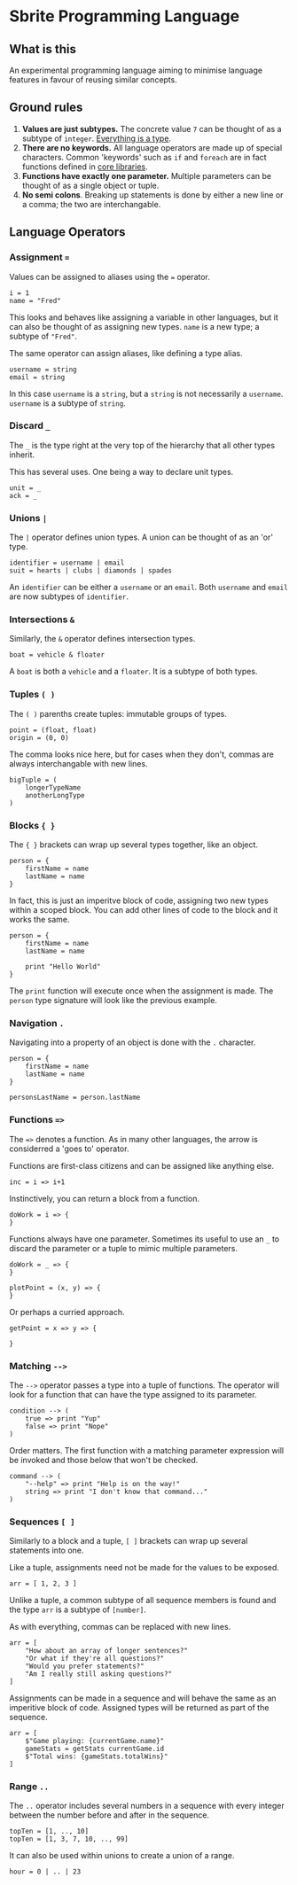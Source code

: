 # Sbrite Programming Language

## What is this

An experimental programming language aiming to minimise language features in favour of reusing similar concepts.

## Ground rules

1. **Values are just subtypes.** The concrete value `7` can be thought of as a subtype of `integer`. [Everything is a type](TypeSystem.md).
2. **There are no keywords.** All language operators are made up of special characters. Common 'keywords' such as `if` and `foreach` are in fact functions defined in [core libraries](Core.md).
3. **Functions have exactly one parameter.** Multiple parameters can be thought of as a single object or tuple.
4. **No semi colons**. Breaking up statements is done by either a new line or a comma; the two are interchangable.

## Language Operators

### Assignment `=`

Values can be assigned to aliases using the `=` operator.

```
i = 1
name = "Fred"
```

This looks and behaves like assigning a variable in other languages, but it can also be thought of as assigning new types. `name` is a new type; a subtype of `"Fred"`.

The same operator can assign aliases, like defining a type alias.

```
username = string
email = string
```

In this case `username` is a `string`, but a `string` is not necessarily a `username`. `username` is a subtype of `string`.

### Discard `_`

The `_` is the type right at the very top of the hierarchy that all other types inherit.

This has several uses. One being a way to declare unit types.

```
unit = _
ack = _
```

### Unions `|`

The `|` operator defines union types. A union can be thought of as an 'or' type.

```
identifier = username | email
suit = hearts | clubs | diamonds | spades
```

An `identifier` can be either a `username` or an `email`. Both `username` and `email` are now subtypes of `identifier`.

### Intersections `&`

Similarly, the `&` operator defines intersection types.

```
boat = vehicle & floater
```

A `boat` is both a `vehicle` and a `floater`. It is a subtype of both types.

### Tuples `( )`

The `( )` parenths create tuples: immutable groups of types.

```
point = (float, float)
origin = (0, 0)
```

The comma looks nice here, but for cases when they don't, commas are always interchangable with new lines.

```
bigTuple = (
    longerTypeName
    anotherLongType
)
```

### Blocks `{ }`

The `{ }` brackets can wrap up several types together, like an object.

```
person = {
    firstName = name
    lastName = name
}
```

In fact, this is just an imperitve block of code, assigning two new types within a scoped block. You can add other lines of code to the block and it works the same.

```
person = {
    firstName = name
    lastName = name

    print "Hello World"
}
```

The `print` function will execute once when the assignment is made. The `person` type signature will look like the previous example.

### Navigation `.`

Navigating into a property of an object is done with the `.` character.

```
person = {
    firstName = name
    lastName = name
}

personsLastName = person.lastName
```

### Functions `=>`

The `=>` denotes a function. As in many other languages, the arrow is considerred a 'goes to' operator.

Functions are first-class citizens and can be assigned like anything else.

```
inc = i => i+1
```

Instinctively, you can return a block from a function.

```
doWork = i => {
}
```

Functions always have one parameter. Sometimes its useful to use an `_` to discard the parameter or a tuple to mimic multiple parameters.

```
doWork = _ => {
}

plotPoint = (x, y) => {
}
```

Or perhaps a curried approach.

```
getPoint = x => y => {
    
}
```

### Matching `-->`

The `-->` operator passes a type into a tuple of functions. The operator will look for a function that can have the type assigned to its parameter.

```
condition --> (
    true => print "Yup"
    false => print "Nope"
)
```

Order matters. The first function with a matching parameter expression will be invoked and those below that won't be checked.

```
command --> (
    "--help" => print "Help is on the way!"
    string => print "I don't know that command..."
)
```

### Sequences `[ ]`

Similarly to a block and a tuple, `[ ]` brackets can wrap up several statements into one.

Like a tuple, assignments need not be made for the values to be exposed.

```
arr = [ 1, 2, 3 ]
```

Unlike a tuple, a common subtype of all sequence members is found and the type `arr` is a subtype of `[number]`.

As with everything, commas can be replaced with new lines.

```
arr = [
    "How about an array of longer sentences?"
    "Or what if they're all questions?"
    "Would you prefer statements?"
    "Am I really still asking questions?"
]
```

Assignments can be made in a sequence and will behave the same as an imperitive block of code. Assigned types will be returned as part of the sequence.

```
arr = [
    $"Game playing: {currentGame.name}"
    gameStats = getStats currentGame.id
    $"Total wins: {gameStats.totalWins}"
]
```

### Range `..`

The `..` operator includes several numbers in a sequence with every integer between the number before and after in the sequence.

```
topTen = [1, .., 10]
topTen = [1, 3, 7, 10, .., 99]
```

It can also be used within unions to create a union of a range.

```
hour = 0 | .. | 23
```

